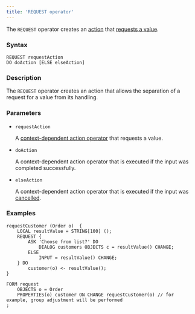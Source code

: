 ```yaml
---
title: 'REQUEST operator'
---
```


The `REQUEST` operator creates an [action](Actions.md) that [requests a value](Value_request_REQUEST_.md).

### Syntax

    REQUEST requestAction 
    DO doAction [ELSE elseAction]

### Description

The `REQUEST` operator creates an action that allows the separation of a request for a value from its handling.

### Parameters

- `requestAction`

    A [context-dependent action operator](Action_operator.md#contextdependent) that requests a value.

- `doAction`

    A context-dependent action operator that is executed if the input was completed successfully.

- `elseAction`

    A context-dependent action operator that is executed if the input was [cancelled](Value_input.md#result).

### Examples

```lsf
requestCustomer (Order o)  {
    LOCAL resultValue = STRING[100] ();
    REQUEST {
        ASK 'Choose from list?' DO
            DIALOG customers OBJECTS c = resultValue() CHANGE;
        ELSE
            INPUT = resultValue() CHANGE;
    } DO
        customer(o) <- resultValue();
}

FORM request
    OBJECTS o = Order
    PROPERTIES(o) customer ON CHANGE requestCustomer(o) // for example, group adjustment will be performed
;
```
